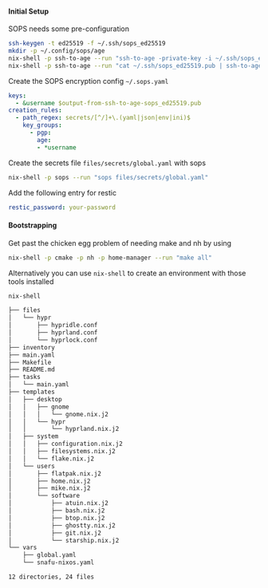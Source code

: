 #### Initial Setup
SOPS needs some pre-configuration

```bash
ssh-keygen -t ed25519 -f ~/.ssh/sops_ed25519
mkdir -p ~/.config/sops/age
nix-shell -p ssh-to-age --run "ssh-to-age -private-key -i ~/.ssh/sops_ed25519 > ~/.config/sops/age/keys.txt"
nix-shell -p ssh-to-age --run "cat ~/.ssh/sops_ed25519.pub | ssh-to-age"
```

Create the SOPS encryption config `~/.sops.yaml`
```yaml
keys:
  - &username $output-from-ssh-to-age-sops_ed25519.pub
creation_rules:
  - path_regex: secrets/[^/]+\.(yaml|json|env|ini)$
    key_groups:
      - pgp:
        age:
        - *username

```

Create the secrets file `files/secrets/global.yaml` with sops
```bash
nix-shell -p sops --run "sops files/secrets/global.yaml"
```

Add the following entry for restic
```yaml
restic_password: your-password
```

#### Bootstrapping
Get past the chicken egg problem of needing make and nh by using
```bash
nix-shell -p cmake -p nh -p home-manager --run "make all"
```

Alternatively you can use `nix-shell` to create an environment with those tools installed
```bash
nix-shell
```


```bash
├── files
│   └── hypr
│       ├── hypridle.conf
│       ├── hyprland.conf
│       └── hyprlock.conf
├── inventory
├── main.yaml
├── Makefile
├── README.md
├── tasks
│   └── main.yaml
├── templates
│   ├── desktop
│   │   ├── gnome
│   │   │   └── gnome.nix.j2
│   │   └── hypr
│   │       └── hyprland.nix.j2
│   ├── system
│   │   ├── configuration.nix.j2
│   │   ├── filesystems.nix.j2
│   │   └── flake.nix.j2
│   └── users
│       ├── flatpak.nix.j2
│       ├── home.nix.j2
│       ├── mike.nix.j2
│       └── software
│           ├── atuin.nix.j2
│           ├── bash.nix.j2
│           ├── btop.nix.j2
│           ├── ghostty.nix.j2
│           ├── git.nix.j2
│           └── starship.nix.j2
└── vars
    ├── global.yaml
    └── snafu-nixos.yaml

12 directories, 24 files
```
